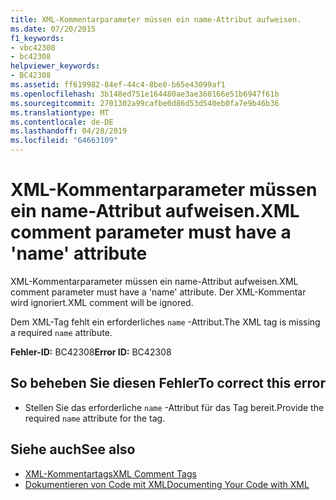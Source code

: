 ```yaml
---
title: XML-Kommentarparameter müssen ein name-Attribut aufweisen.
ms.date: 07/20/2015
f1_keywords:
- vbc42308
- bc42308
helpviewer_keywords:
- BC42308
ms.assetid: ff619982-84ef-44c4-8be0-b65e43099af1
ms.openlocfilehash: 3b148ed751e164480ae3ae360166e51b6947f61b
ms.sourcegitcommit: 2701302a99cafbe0d86d53d540eb0fa7e9b46b36
ms.translationtype: MT
ms.contentlocale: de-DE
ms.lasthandoff: 04/28/2019
ms.locfileid: "64663109"
---
```

# <a name="xml-comment-parameter-must-have-a-name-attribute"></a><span data-ttu-id="1b589-102">XML-Kommentarparameter müssen ein name-Attribut aufweisen.</span><span class="sxs-lookup"><span data-stu-id="1b589-102">XML comment parameter must have a 'name' attribute</span></span>
<span data-ttu-id="1b589-103">XML-Kommentarparameter müssen ein name-Attribut aufweisen.</span><span class="sxs-lookup"><span data-stu-id="1b589-103">XML comment parameter must have a 'name' attribute.</span></span> <span data-ttu-id="1b589-104">Der XML-Kommentar wird ignoriert.</span><span class="sxs-lookup"><span data-stu-id="1b589-104">XML comment will be ignored.</span></span>  
  
 <span data-ttu-id="1b589-105">Dem XML-Tag fehlt ein erforderliches `name` -Attribut.</span><span class="sxs-lookup"><span data-stu-id="1b589-105">The XML tag is missing a required `name` attribute.</span></span>  
  
 <span data-ttu-id="1b589-106">**Fehler-ID:** BC42308</span><span class="sxs-lookup"><span data-stu-id="1b589-106">**Error ID:** BC42308</span></span>  
  
## <a name="to-correct-this-error"></a><span data-ttu-id="1b589-107">So beheben Sie diesen Fehler</span><span class="sxs-lookup"><span data-stu-id="1b589-107">To correct this error</span></span>  
  
- <span data-ttu-id="1b589-108">Stellen Sie das erforderliche `name` -Attribut für das Tag bereit.</span><span class="sxs-lookup"><span data-stu-id="1b589-108">Provide the required `name` attribute for the tag.</span></span>  
  
## <a name="see-also"></a><span data-ttu-id="1b589-109">Siehe auch</span><span class="sxs-lookup"><span data-stu-id="1b589-109">See also</span></span>

- [<span data-ttu-id="1b589-110">XML-Kommentartags</span><span class="sxs-lookup"><span data-stu-id="1b589-110">XML Comment Tags</span></span>](../../visual-basic/language-reference/xmldoc/index.md)
- [<span data-ttu-id="1b589-111">Dokumentieren von Code mit XML</span><span class="sxs-lookup"><span data-stu-id="1b589-111">Documenting Your Code with XML</span></span>](../../visual-basic/programming-guide/program-structure/documenting-your-code-with-xml.md)
